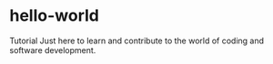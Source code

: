 # hello-world
Tutorial
Just here to learn and contribute to the world of coding and software development.
